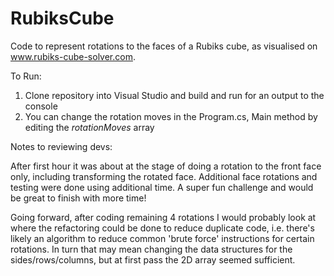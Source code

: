 # RubiksCube

Code to represent rotations to the faces of a Rubiks cube, as visualised on www.rubiks-cube-solver.com.

To Run:
1) Clone repository into Visual Studio and build and run for an output to the console
2) You can change the rotation moves in the Program.cs, Main method by editing the *rotationMoves* array

Notes to reviewing devs:

After first hour it was about at the stage of doing a rotation to the front face only, including transforming the rotated face. Additional face rotations and testing were done using additional time. A super fun challenge and would be great to finish with more time!

Going forward, after coding remaining 4 rotations I would probably look at where the refactoring could be done to reduce duplicate code, i.e. there's likely an algorithm to reduce common 'brute force' instructions for certain rotations. In turn that may mean changing the data structures for the sides/rows/columns, but at first pass the 2D array seemed sufficient.
